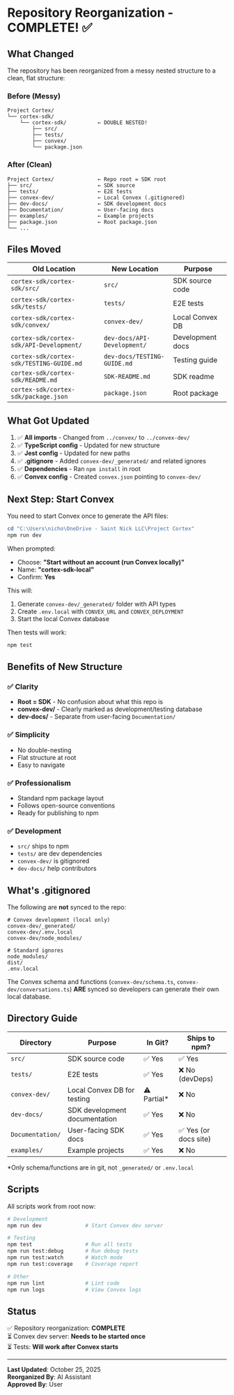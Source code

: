 # Repository Reorganization - COMPLETE! ✅

## What Changed

The repository has been reorganized from a messy nested structure to a clean, flat structure:

### Before (Messy)

```
Project Cortex/
└── cortex-sdk/
    └── cortex-sdk/          ← DOUBLE NESTED!
        ├── src/
        ├── tests/
        ├── convex/
        └── package.json
```

### After (Clean)

```
Project Cortex/              ← Repo root = SDK root
├── src/                     ← SDK source
├── tests/                   ← E2E tests
├── convex-dev/              ← Local Convex (.gitignored)
├── dev-docs/                ← SDK development docs
├── Documentation/           ← User-facing docs
├── examples/                ← Example projects
├── package.json             ← Root package.json
└── ...
```

## Files Moved

| Old Location                             | New Location                | Purpose          |
| ---------------------------------------- | --------------------------- | ---------------- |
| `cortex-sdk/cortex-sdk/src/`             | `src/`                      | SDK source code  |
| `cortex-sdk/cortex-sdk/tests/`           | `tests/`                    | E2E tests        |
| `cortex-sdk/cortex-sdk/convex/`          | `convex-dev/`               | Local Convex DB  |
| `cortex-sdk/cortex-sdk/API-Development/` | `dev-docs/API-Development/` | Development docs |
| `cortex-sdk/cortex-sdk/TESTING-GUIDE.md` | `dev-docs/TESTING-GUIDE.md` | Testing guide    |
| `cortex-sdk/cortex-sdk/README.md`        | `SDK-README.md`             | SDK readme       |
| `cortex-sdk/cortex-sdk/package.json`     | `package.json`              | Root package     |

## What Got Updated

1. ✅ **All imports** - Changed from `../convex/` to `../convex-dev/`
2. ✅ **TypeScript config** - Updated for new structure
3. ✅ **Jest config** - Updated for new paths
4. ✅ **.gitignore** - Added `convex-dev/_generated/` and related ignores
5. ✅ **Dependencies** - Ran `npm install` in root
6. ✅ **Convex config** - Created `convex.json` pointing to `convex-dev/`

## Next Step: Start Convex

You need to start Convex once to generate the API files:

```powershell
cd "C:\Users\nicho\OneDrive - Saint Nick LLC\Project Cortex"
npm run dev
```

When prompted:

- Choose: **"Start without an account (run Convex locally)"**
- Name: **"cortex-sdk-local"**
- Confirm: **Yes**

This will:

1. Generate `convex-dev/_generated/` folder with API types
2. Create `.env.local` with `CONVEX_URL` and `CONVEX_DEPLOYMENT`
3. Start the local Convex database

Then tests will work:

```powershell
npm test
```

## Benefits of New Structure

### ✅ Clarity

- **Root = SDK** - No confusion about what this repo is
- **convex-dev/** - Clearly marked as development/testing database
- **dev-docs/** - Separate from user-facing `Documentation/`

### ✅ Simplicity

- No double-nesting
- Flat structure at root
- Easy to navigate

### ✅ Professionalism

- Standard npm package layout
- Follows open-source conventions
- Ready for publishing to npm

### ✅ Development

- `src/` ships to npm
- `tests/` are dev dependencies
- `convex-dev/` is gitignored
- `dev-docs/` help contributors

## What's .gitignored

The following are **not** synced to the repo:

```gitignore
# Convex development (local only)
convex-dev/_generated/
convex-dev/.env.local
convex-dev/node_modules/

# Standard ignores
node_modules/
dist/
.env.local
```

The Convex schema and functions (`convex-dev/schema.ts`, `convex-dev/conversations.ts`) **ARE** synced so developers can generate their own local database.

## Directory Guide

| Directory        | Purpose                       | In Git?      | Ships to npm?         |
| ---------------- | ----------------------------- | ------------ | --------------------- |
| `src/`           | SDK source code               | ✅ Yes       | ✅ Yes                |
| `tests/`         | E2E tests                     | ✅ Yes       | ❌ No (devDeps)       |
| `convex-dev/`    | Local Convex DB for testing   | ⚠️ Partial\* | ❌ No                 |
| `dev-docs/`      | SDK development documentation | ✅ Yes       | ❌ No                 |
| `Documentation/` | User-facing SDK docs          | ✅ Yes       | ✅ Yes (or docs site) |
| `examples/`      | Example projects              | ✅ Yes       | ❌ No                 |

\*Only schema/functions are in git, not `_generated/` or `.env.local`

## Scripts

All scripts work from root now:

```bash
# Development
npm run dev              # Start Convex dev server

# Testing
npm test                 # Run all tests
npm run test:debug       # Run debug tests
npm run test:watch       # Watch mode
npm run test:coverage    # Coverage report

# Other
npm run lint             # Lint code
npm run logs             # View Convex logs
```

## Status

✅ Repository reorganization: **COMPLETE**  
⏳ Convex dev server: **Needs to be started once**  
⏳ Tests: **Will work after Convex starts**

---

**Last Updated**: October 25, 2025  
**Reorganized By**: AI Assistant  
**Approved By**: User
